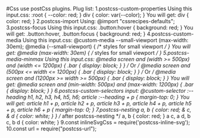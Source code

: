 #Css use postCss plugins.
Plug list:
    1.postcss-custom-properties
        Using this input.css:
        :root {
          --color: red;
        }
        div {
          color: var(--color);
        }
        You will get:
        div {
          color: red;
        }
    2.postcss-import
        Using:
        @import "cssrecipes-defaults";
    3.postcss-focus
        Using this input.css:
        .button:hover {
            background: red;
        }
        You will get:
        .button:hover, .button:focus {
            background: red;
        }
    4.postcss-custom-media
        Using this input.css:
        @custom-media --small-viewport (max-width: 30em);
        @media (--small-viewport) {
          /* styles for small viewport */
        }
        You will get:
        @media (max-width: 30em) {
          /* styles for small viewport */
        }
    5.postcss-media-minmax
        Using this input.css:
        @media screen and (width >= 500px) and (width <= 1200px) {
          .bar {
            display: block;
          }
        }
        /* Or */
        @media screen and (500px <= width <= 1200px) {
          .bar {
            display: block;
          }
        }
        /* Or */
        @media screen and (1200px >= width >= 500px) {
          .bar {
            display: block;
          }
        }
        You will get:
        @media screen and (min-width: 500px) and (max-width: 1200px) {
          .bar {
            display: block;
          }
        }
    6.postcss-custom-selectors
        input:
        @custom-selector :--heading h1, h2, h3, h4, h5, h6;
        article :--heading + p {
          margin-top: 0;
        }
        You will get:
        article h1 + p,
        article h2 + p,
        article h3 + p,
        article h4 + p,
        article h5 + p,
        article h6 + p {
          margin-top: 0;
        }
    7.postcss-nesting
        a, b {
          color: red;
          & c, & d {
            color: white;
          }
        }
        /* after postcss-nesting */
        a, b {
          color: red;
        }
        a c, a d, b c, b d {
          color: white;
        }
    9.const inlineSvgCss = require('postcss-inline-svg');
    10.const url = require("postcss-url");